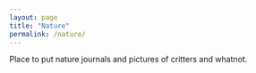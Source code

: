 ```yaml
---
layout: page
title: "Nature"
permalink: /nature/
---
```


Place to put nature journals and pictures of critters and whatnot. 
